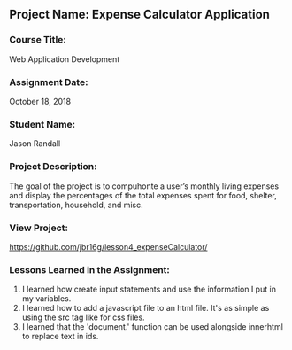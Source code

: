 ## Project Name:  Expense Calculator Application

### Course Title:
Web Application Development

### Assignment Date:  
October 18, 2018

### Student Name:  
Jason Randall

### Project Description:
The goal of the project is to compuhonte a user’s monthly living expenses and display the percentages of the total expenses spent for food, shelter, transportation, household, and misc. 

### View Project:
https://github.com/jbr16g/lesson4_expenseCalculator/

### Lessons Learned in the Assignment:
1. I learned how create input statements and use the information I put in my variables.
2. I learned how to add a javascript file to an html file. It's as simple as using the src tag like for css files.
3. I learned that the 'document.' function can be used alongside innerhtml to replace text in ids.



